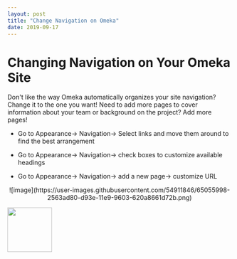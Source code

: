 ```yaml
---
layout: post
title: "Change Navigation on Omeka"
date: 2019-09-17
---
```

# Changing Navigation on Your Omeka Site #

Don't like the way Omeka automatically organizes your site navigation? Change it to the one you want!
Need to add more pages to cover information about your team or background on the project? Add more pages!

* Go to Appearance-> Navigation-> Select links and move them around to find the best arrangement

* Go to Appearance-> Navigation-> check boxes to customize available headings

* Go to Appearance-> Navigation-> add a new page-> customize URL

<p align="center">![image](https://user-images.githubusercontent.com/54911846/65055998-2563ad80-d93e-11e9-9603-620a8661d72b.png)</p>

<img align="left" width="100" height="100" src="https://user-images.githubusercontent.com/54911846/65055998-2563ad80-d93e-11e9-9603-620a8661d72b.png">
